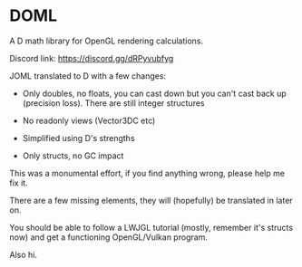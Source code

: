 # DOML
A D math library for OpenGL rendering calculations.

Discord link: https://discord.gg/dRPyvubfyg

JOML translated to D with a few changes:

- Only doubles, no floats, you can cast down but you can't cast back up (precision loss). There are still integer structures

- No readonly views (Vector3DC etc)

- Simplified using D's strengths

- Only structs, no GC impact

This was a monumental effort, if you find anything wrong, please help me fix it.

There are a few missing elements, they will (hopefully) be translated in later on.

You should be able to follow a LWJGL tutorial (mostly, remember it's structs now) and get a functioning OpenGL/Vulkan program.

Also hi.
